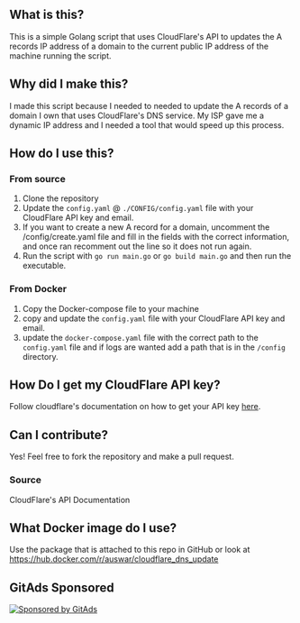 <!-- GitAds-Verify: 3GO71XTDXU9WLKO8E4AGFKS62M1GRFJC -->

## What is this?

This is a simple Golang script that uses CloudFlare's API to updates the A records IP address of a domain to the current public IP address of the machine running the script.

## Why did I make this?

I made this script because I needed to needed to update the A records of a domain I own that uses CloudFlare's DNS service. My ISP gave me a dynamic IP address and I needed a tool that would speed up this process.

## How do I use this?

### From source
1. Clone the repository
2. Update the `config.yaml` @ `./CONFIG/config.yaml` file with your CloudFlare API key and email.
3. If you want to create a new A record for a domain, uncomment the /config/create.yaml file and fill in the fields with the correct information, and once ran recomment out the line so it does not run again.
3. Run the script with `go run main.go` or `go build main.go` and then run the executable.

### From Docker
1. Copy the Docker-compose file to your machine
2. copy and update the `config.yaml` file with your CloudFlare API key and email.
3. update the `docker-compose.yaml` file with the correct path to the `config.yaml` file and if logs are wanted add a path that is in the `/config` directory.

## How Do I get my CloudFlare API key?

Follow cloudflare's documentation on how to get your API key [here](https://developers.cloudflare.com/fundamentals/api/get-started/create-token/).

## Can I contribute?

Yes! Feel free to fork the repository and make a pull request.


### Source
<a src =https://developers.cloudflare.com/api> CloudFlare's API Documentation </a>


## What Docker image do I use?

Use the package that is attached to this repo in GitHub or
look at https://hub.docker.com/r/auswar/cloudflare_dns_update



## GitAds Sponsored
[![Sponsored by GitAds](https://gitads.dev/v1/ad-serve?source=ausward/cloudflare_dns_tool@github)](https://gitads.dev/v1/ad-track?source=ausward/cloudflare_dns_tool@github)



